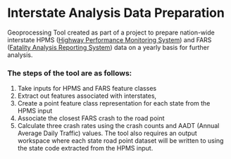 # Interstate Analysis Data Preparation

Geoprocessing Tool created as part of a project to prepare nation-wide interstate HPMS (<a href="https://www.fhwa.dot.gov/policyinformation/hpms.cfm">Highway Performance Monitoring System</a>) and FARS (<a href="https://www.nhtsa.gov/research-data/fatality-analysis-reporting-system-fars">Fatality Analysis Reporting System</a>) data on a yearly basis for further analysis.

### The steps of the tool are as follows:

1. Take inputs for HPMS and FARS feature classes
2. Extract out features associated with interstates,
3. Create a point feature class representation for each state from the HPMS input
4. Associate the closest FARS crash to the road point
5. Calculate three crash rates using the crash counts and AADT (Annual Average Daily Traffic) values. The tool also requires an output workspace where each state road point dataset will be written to using the state code extracted from the HPMS input.
